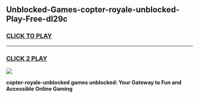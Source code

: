 
## Unblocked-Games-copter-royale-unblocked-Play-Free-dl29c
<h3>
<a href="https://premium76.site?title=copter-royale-unblocked&ref=23A">CLICK TO PLAY</a></h3>
<hr>

<h3>
<a href="https://premium76.site?title=copter-royale-unblocked&ref=23A">CLICK 2 PLAY</a>
  
</h3>

<a href="https://premium76.site?title=copter-royale-unblocked&ref=23A"><img src="https://clearcache.store/games.png"></a>


**copter-royale-unblocked games unblocked: Your Gateway to Fun and Accessible Online Gaming**
